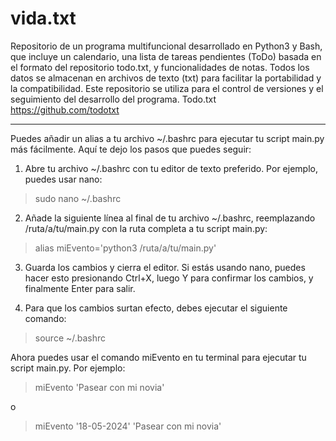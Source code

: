 # vida.txt
Repositorio de un programa multifuncional desarrollado en Python3 y Bash, que incluye un calendario, una lista de tareas pendientes (ToDo) basada en el formato del repositorio todo.txt, y funcionalidades de notas. Todos los datos se almacenan en archivos de texto (txt) para facilitar la portabilidad y la compatibilidad. Este repositorio se utiliza para el control de versiones y el seguimiento del desarrollo del programa. 
Todo.txt https://github.com/todotxt

_________________


Puedes añadir un alias a tu archivo ~/.bashrc para ejecutar tu script main.py más fácilmente. Aquí te dejo los pasos que puedes seguir:

1. Abre tu archivo ~/.bashrc con tu editor de texto preferido. Por ejemplo, puedes usar nano:

 > sudo nano ~/.bashrc

2. Añade la siguiente línea al final de tu archivo ~/.bashrc, reemplazando /ruta/a/tu/main.py con la ruta completa a tu script main.py:

>  alias miEvento='python3 /ruta/a/tu/main.py'

3. Guarda los cambios y cierra el editor. Si estás usando nano, puedes hacer esto presionando Ctrl+X, luego Y para confirmar los cambios, y finalmente Enter para salir.

4. Para que los cambios surtan efecto, debes ejecutar el siguiente comando:

>  source ~/.bashrc

Ahora puedes usar el comando miEvento en tu terminal para ejecutar tu script main.py. Por ejemplo:

>  miEvento 'Pasear con mi novia'

o

>  miEvento '18-05-2024' 'Pasear con mi novia'
